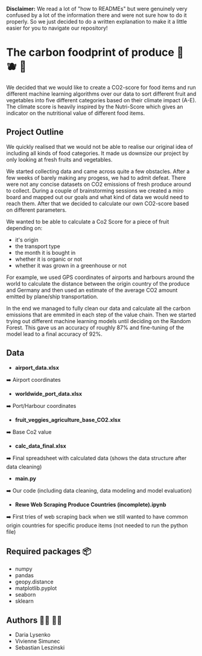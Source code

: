**Disclaimer:** We read a lot of "how to READMEs" but were genuinely very confused by a lot of the information there and were not sure how to do it properly. So we just decided to do a written explanation to make it a little easier for you to navigate our repository! 

# The carbon foodprint of produce :apple: :blueberries: :pear:

We decided that we would like to create a CO2-score for food items and run different machine learning algorithms over our data to sort different fruit and vegetables into five different categories based on their climate impact (A-E). The climate score is heavily inspired by the Nutri-Score which gives an indicator on the nutritional value of different food items. 

## Project Outline

We quickly realised that we would not be able to realise our original idea of including all kinds of food categories. It made us downsize our project by only looking at fresh fruits and vegetables.

We started collecting data and came across quite a few obstacles. After a few weeks of barely making any progess, we had to admit defeat. There were not any concise datasets on CO2 emissions of fresh produce around to collect. During a couple of brainstorming sessions we created a miro board and mapped out our goals and what kind of data we would need to reach them. After that we decided to calculate our own CO2-score based on different parameters.

We wanted to be able to calculate a Co2 Score for a piece of fruit depending on:

* it's origin
* the transport type
* the month it is bought in
* whether it is organic or not
* whether it was grown in a greenhouse or not

For example, we used GPS coordinates of airports and harbours around the world to calculate the distance between the origin country of the produce and Germany and then used an estimate of the average CO2 amount emitted by plane/ship transportation.

In the end we managed to fully clean our data and calculate all the carbon emissions that are emmited in each step of the value chain. Then we started trying out different machine learning models until deciding on the Random Forest. This gave us an accuracy of roughly 87% and fine-tuning of the model lead to a final accuracy of 92%.

## Data

* **airport_data.xlsx**

:arrow_right: Airport coordinates

* **worldwide_port_data.xlsx**

:arrow_right: Port/Harbour coordinates

* **fruit_veggies_agriculture_base_CO2.xlsx**

:arrow_right: Base Co2 value

* **calc_data_final.xlsx**

:arrow_right: Final spreadsheet with calculated data (shows the data structure after data cleaning)

* **main.py**

:arrow_right: Our code (including data cleaning, data modeling and model evaluation)

* **Rewe Web Scraping Produce Countries (incomplete).ipynb**

:arrow_right: First tries of web scraping back when we still wanted to have common origin countries for specific produce items (not needed to run the python file)

## Required packages 📦
* numpy
* pandas
* geopy.distance
* matplotlib.pyplot
* seaborn
* sklearn


## Authors :woman_technologist: :technologist:

* Daria Lysenko
* Vivienne Simunec
* Sebastian Leszinski
